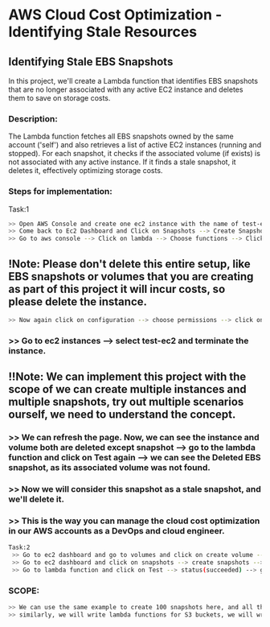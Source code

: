 # AWS Cloud Cost Optimization - Identifying Stale Resources

## Identifying Stale EBS Snapshots

In this project, we'll create a Lambda function that identifies EBS snapshots that are no longer associated with any active EC2 instance and deletes them to save on storage costs.

### Description:

The Lambda function fetches all EBS snapshots owned by the same account ('self') and also retrieves a list of active EC2 instances (running and stopped). For each snapshot, it checks if the associated volume (if exists) is not associated with any active instance. If it finds a stale snapshot, it deletes it, effectively optimizing storage costs.

### Steps for implementation:

Task:1
```bash
>> Open AWS Console and create one ec2 instance with the name of test-ec2 --> Ubuntu and t2.micro --> select keypair --> launch instance.
>> Come back to Ec2 Dashboard and Click on Snapshots --> Create Snapshot --> VolumeID(choose) --> Description(test) --> Click on Snapshot.
>> Go to aws console --> Click on lambda --> Choose functions --> Click on Create function --> Name (cost-optimization-ebs-snapshot) --> Runtime(python 3.10) --> Click on Create function --> copy ebs_stale_snapshots.py file --> go to lambda environment --> paste it in test environment and save --> then click on deploy button --> click on test --> Event name (test) --> save --> click on test --> but it is failed --> Because the running time is only 3 seconds and it is also failing for some permissions issue --> Click on edit and increase the default execution time to 10 seconds --> save.
```
## !Note: Please don't delete this entire setup, like EBS snapshots or volumes that you are creating as part of this project it will incur costs, so please delete the instance.
```bash
>> Now again click on configuration --> choose permissions --> click on role name with the new tab --> we are going to give it describe snapshots and delete snapshots --> click on add permissions --> choose attach policies --> we can click on create policy --> click on ec2 --> search snapshot --> select DescribeSnapshot and DeleteSnapshot --> Resources select All --> Next policy name(cost-optimization-ebs) --> create policy --> come back to role name --> Add permissions --> Attach policies --> search cost-optimization-ebs --> select cost-optimization -->click on add permissions --> come back to lambda function --> click on code --> click on test --> status(Failed) -->go to role name as IAM --> Add permissions --> Attach policies --> click on create policy --> choose Ec2 --> select DescribeVolumes and DescribeInstances --> Next --> policy name(ec2-permissions) --> click on create policy --> come back to role name --> click on Add permissions --> Attach policies --> search ec2 and select ec2-permissions --> Add permission --> come back to lambda function --> once again click on Test --> status(succeeded).
```

### >> Go to ec2 instances --> select test-ec2 and terminate the instance.

## !!Note: We can implement this project with the scope of we can create multiple instances and multiple snapshots, try out multiple scenarios ourself, we need to understand the concept.

###  >> We can refresh the page. Now, we can see the instance and volume both are deleted except snapshot --> go to the lambda function and click on Test again --> we can see the Deleted EBS snapshot, as its associated volume was not found.

### >> Now we will consider this snapshot as a stale snapshot, and we'll delete it.

### >> This is the way you can manage the cloud cost optimization in our AWS accounts as a DevOps and cloud engineer.

```bash
Task:2
 >> Go to ec2 dashboard and go to volumes and click on create volume --> size(1GB) --> create volume.
 >> Go to ec2 dashboard and click on snapshots --> create snapshots --> VolumeID(choose) --> create snapshot --> refresh page.
 >> Go to lambda function and click on Test --> status(succeeded) --> go to ec2 dashboard and click on refresh then we can observe only snapshot is deleted but voulume is constant why because we have written this in such a way that if the snapshot belongs to a volume that is not attached to any ec2 instance then delete snapshot, if the snapshot is still if it belongs to volume that is not attached to any ec2 instance just go ahead and delete it.
```

### SCOPE:
```bash
>> We can use the same example to create 100 snapshots here, and all the 100 snapshots will be deleted in one single go.
>> similarly, we will write lambda functions for S3 buckets, we will write lambda functions for RDS instances, EKS instances, and whatever we would like to do in our requirement.
```



